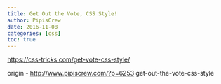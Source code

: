 ```yaml
---
title: Get Out the Vote, CSS Style!
author: PipisCrew
date: 2016-11-08
categories: [css]
toc: true
---
```


https://css-tricks.com/get-vote-css-style/

origin - http://www.pipiscrew.com/?p=6253 get-out-the-vote-css-style